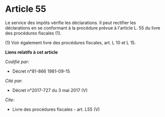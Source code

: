 # Article 55

Le service des impôts vérifie les déclarations. Il peut rectifier les déclarations en se conformant à la procédure prévue à
l'article L. 55 du livre des procédures fiscales (1). 

(1) Voir également livre des procédures fiscales, art. L 10 et L 15.

**Liens relatifs à cet article**

_Codifié par_:

  - Décret n°81-866 1981-09-15

_Cité par_:

  - Décret n°2017-727 du 3 mai 2017 (V)

_Cite_:

  - Livre des procédures fiscales - art. L55 (V)
